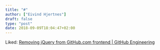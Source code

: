```yaml
---
title: "#"
author: ["Eivind Hjertnes"]
draft: false
type: "post"
date: 2018-09-09T18:04:47+02:00
---
```


Liked:
[Removing
jQuery from GitHub.com frontend | GitHub Engineering](https://githubengineering.com/removing-jquery-from-github-frontend/)
